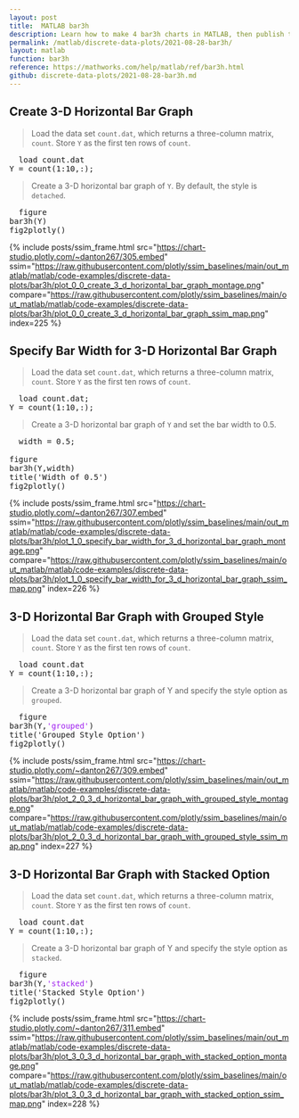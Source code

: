 ```yaml
---
layout: post
title:  MATLAB bar3h
description: Learn how to make 4 bar3h charts in MATLAB, then publish them to the Web with Plotly.
permalink: /matlab/discrete-data-plots/2021-08-28-bar3h/
layout: matlab
function: bar3h
reference: https://mathworks.com/help/matlab/ref/bar3h.html
github: discrete-data-plots/2021-08-28-bar3h.md
---
```


## Create 3-D Horizontal Bar Graph

> Load the data set `count.dat`, which returns a three-column matrix, `count`. Store `Y` as the first ten rows of `count`.

<pre>
  load count.dat
Y = count(1:10,:);
</pre>

> Create a 3-D horizontal bar graph of `Y`. By default, the style is `detached`.

<pre class="mcode">
  figure
bar3h(Y)
fig2plotly()
</pre>

{% include posts/ssim_frame.html 
  src="https://chart-studio.plotly.com/~danton267/305.embed" 
  ssim="https://raw.githubusercontent.com/plotly/ssim_baselines/main/out_matlab/matlab/code-examples/discrete-data-plots/bar3h/plot_0_0_create_3_d_horizontal_bar_graph_montage.png" 
  compare="https://raw.githubusercontent.com/plotly/ssim_baselines/main/out_matlab/matlab/code-examples/discrete-data-plots/bar3h/plot_0_0_create_3_d_horizontal_bar_graph_ssim_map.png" 
  index=225
%}



<!--------------------- EXAMPLE BREAK ------------------------->

## Specify Bar Width for 3-D Horizontal Bar Graph

> Load the data set `count.dat`, which returns a three-column matrix, `count`. Store `Y` as the first ten rows of `count`.

<pre>
  load count.dat;
Y = count(1:10,:);
</pre>

> Create a 3-D horizontal bar graph of `Y` and set the bar width to 0.5.

<pre class="mcode">
  width = 0.5;

figure
bar3h(Y,width)
title('Width of 0.5')
fig2plotly()
</pre>

{% include posts/ssim_frame.html 
  src="https://chart-studio.plotly.com/~danton267/307.embed" 
  ssim="https://raw.githubusercontent.com/plotly/ssim_baselines/main/out_matlab/matlab/code-examples/discrete-data-plots/bar3h/plot_1_0_specify_bar_width_for_3_d_horizontal_bar_graph_montage.png" 
  compare="https://raw.githubusercontent.com/plotly/ssim_baselines/main/out_matlab/matlab/code-examples/discrete-data-plots/bar3h/plot_1_0_specify_bar_width_for_3_d_horizontal_bar_graph_ssim_map.png" 
  index=226
%}



<!--------------------- EXAMPLE BREAK ------------------------->

## 3-D Horizontal Bar Graph with Grouped Style

> Load the data set `count.dat`, which returns a three-column matrix, `count`. Store `Y` as the first ten rows of `count`.

<pre>
  load count.dat
Y = count(1:10,:);
</pre>

> Create a 3-D horizontal bar graph of Y and specify the style option as `grouped`.

<pre class="mcode">
  figure
bar3h(Y,<span style='color:#A020F0'>'grouped'</span>)
title('Grouped Style Option')
fig2plotly()
</pre>

{% include posts/ssim_frame.html 
  src="https://chart-studio.plotly.com/~danton267/309.embed" 
  ssim="https://raw.githubusercontent.com/plotly/ssim_baselines/main/out_matlab/matlab/code-examples/discrete-data-plots/bar3h/plot_2_0_3_d_horizontal_bar_graph_with_grouped_style_montage.png" 
  compare="https://raw.githubusercontent.com/plotly/ssim_baselines/main/out_matlab/matlab/code-examples/discrete-data-plots/bar3h/plot_2_0_3_d_horizontal_bar_graph_with_grouped_style_ssim_map.png" 
  index=227
%}



<!--------------------- EXAMPLE BREAK ------------------------->

## 3-D Horizontal Bar Graph with Stacked Option

> Load the data set `count.dat`, which returns a three-column matrix, `count`. Store `Y` as the first ten rows of `count`.

<pre>
  load count.dat
Y = count(1:10,:);
</pre>

> Create a 3-D horizontal bar graph of Y and specify the style option as `stacked`.

<pre class="mcode">
  figure
bar3h(Y,<span style='color:#A020F0'>'stacked'</span>)
title('Stacked Style Option')
fig2plotly()
</pre>

{% include posts/ssim_frame.html 
  src="https://chart-studio.plotly.com/~danton267/311.embed" 
  ssim="https://raw.githubusercontent.com/plotly/ssim_baselines/main/out_matlab/matlab/code-examples/discrete-data-plots/bar3h/plot_3_0_3_d_horizontal_bar_graph_with_stacked_option_montage.png" 
  compare="https://raw.githubusercontent.com/plotly/ssim_baselines/main/out_matlab/matlab/code-examples/discrete-data-plots/bar3h/plot_3_0_3_d_horizontal_bar_graph_with_stacked_option_ssim_map.png" 
  index=228
%}



<!--------------------- EXAMPLE BREAK ------------------------->

